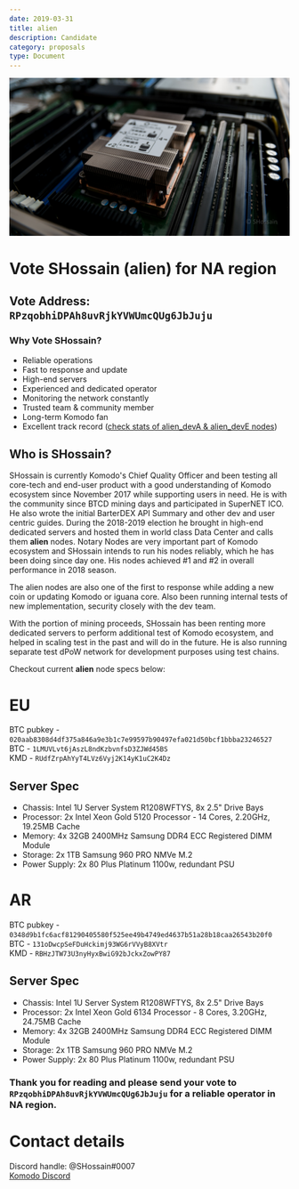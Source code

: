 ```yaml
---
date: 2019-03-31
title: alien
description: Candidate
category: proposals
type: Document
---
```

![SAM_3920.jpg](https://raw.githubusercontent.com/KomodoPlatform/NotaryNodes/master/notarynodes/alien/SAM_3920.jpg)

# Vote SHossain (alien) for NA region
## Vote Address: `RPzqobhiDPAh8uvRjkYVWUmcQUg6JbJuju`
### Why Vote SHossain?
- Reliable operations
- Fast to response and update
- High-end servers
- Experienced and dedicated operator
- Monitoring the network constantly
- Trusted team & community member
- Long-term Komodo fan
- Excellent track record ([check stats of alien_devA & alien_devE nodes](https://komodostats.com))

## Who is SHossain?
SHossain is currently Komodo's Chief Quality Officer and been testing all core-tech and end-user product with a good understanding of Komodo ecosystem since November 2017 while supporting users in need. He is with the community since BTCD mining days and participated in SuperNET ICO. He also wrote the initial BarterDEX API Summary and other dev and user centric guides. During the 2018-2019 election he brought in high-end dedicated servers and hosted them in world class Data Center and calls them **alien** nodes. Notary Nodes are very important part of Komodo ecosystem and SHossain intends to run his nodes reliably, which he has been doing since day one. His nodes achieved #1 and #2 in overall performance in 2018 season.

The alien nodes are also one of the first to response while adding a new coin or updating Komodo or iguana core. Also been running internal tests of new implementation, security closely with the dev team.

With the portion of mining proceeds, SHossain has been renting more dedicated servers to perform additional test of Komodo ecosystem, and helped in scaling test in the past and will do in the future. He is also running separate test dPoW network for development purposes using test chains.

Checkout current **alien** node specs below:

# EU

BTC pubkey - `020aab8308d4df375a846a9e3b1c7e99597b90497efa021d50bcf1bbba23246527`  
BTC - `1LMUVLvt6jAszL8ndKzbvnfsD3ZJWd45BS`  
KMD - `RUdfZrpAhYyT4LVz6Vyj2K14yK1uC2K4Dz`

## Server Spec
- Chassis:	Intel 1U Server System R1208WFTYS, 8x 2.5" Drive Bays
- Processor:	2x Intel Xeon Gold 5120 Processor - 14 Cores, 2.20GHz, 19.25MB Cache
- Memory:	4x 32GB 2400MHz Samsung DDR4 ECC Registered DIMM Module
- Storage: 2x 1TB Samsung 960 PRO NMVe M.2
- Power Supply: 2x 80 Plus Platinum 1100w, redundant PSU

# AR

BTC pubkey - `0348d9b1fc6acf81290405580f525ee49b4749ed4637b51a28b18caa26543b20f0`  
BTC - `131oDwcpSeFDuHckimj93WG6rVVyB8XVtr`  
KMD - `RBHzJTW73U3nyHyxBwiG92bJckxZowPY87`

## Server Spec
- Chassis:	Intel 1U Server System R1208WFTYS, 8x 2.5" Drive Bays
- Processor:	2x Intel Xeon Gold 6134 Processor - 8 Cores, 3.20GHz, 24.75MB Cache
- Memory:	4x 32GB 2400MHz Samsung DDR4 ECC Registered DIMM Module
- Storage: 2x 1TB Samsung 960 PRO NMVe M.2
- Power Supply: 2x 80 Plus Platinum 1100w, redundant PSU

### Thank you for reading and please send your vote to `RPzqobhiDPAh8uvRjkYVWUmcQUg6JbJuju` for a reliable operator in NA region.

# Contact details
Discord handle: @SHossain#0007  
[Komodo Discord](https://komodoplatform.com/discord)

